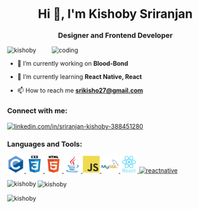 <h1 align="center">Hi 👋, I'm Kishoby Sriranjan</h1>
<h3 align="center">Designer and Frontend Developer</h3>
<img align="right" alt="coding" width="400" src="https://images.playground.com/83eec758c0b047008820b7219bb8bb97.jpeg">

<p align="left"> <img src="https://komarev.com/ghpvc/?username=kishoby&label=Profile%20views&color=0e75b6&style=flat" alt="kishoby" /> </p>

- 🔭 I’m currently working on **Blood-Bond**

- 🌱 I’m currently learning **React Native, React**

- 📫 How to reach me **srikisho27@gmail.com**

<h3 align="left">Connect with me:</h3>
<p align="left">
<a href="https://linkedin.com/in/linkedin.com/in/sriranjan-kishoby-388451280" target="blank"><img align="center" src="https://raw.githubusercontent.com/rahuldkjain/github-profile-readme-generator/master/src/images/icons/Social/linked-in-alt.svg" alt="linkedin.com/in/sriranjan-kishoby-388451280" height="30" width="40" /></a>
</p>

<h3 align="left">Languages and Tools:</h3>
<p align="left"> <a href="https://www.cprogramming.com/" target="_blank" rel="noreferrer"> <img src="https://raw.githubusercontent.com/devicons/devicon/master/icons/c/c-original.svg" alt="c" width="40" height="40"/> </a> <a href="https://www.w3schools.com/css/" target="_blank" rel="noreferrer"> <img src="https://raw.githubusercontent.com/devicons/devicon/master/icons/css3/css3-original-wordmark.svg" alt="css3" width="40" height="40"/> </a> <a href="https://www.w3.org/html/" target="_blank" rel="noreferrer"> <img src="https://raw.githubusercontent.com/devicons/devicon/master/icons/html5/html5-original-wordmark.svg" alt="html5" width="40" height="40"/> </a> <a href="https://www.java.com" target="_blank" rel="noreferrer"> <img src="https://raw.githubusercontent.com/devicons/devicon/master/icons/java/java-original.svg" alt="java" width="40" height="40"/> </a> <a href="https://developer.mozilla.org/en-US/docs/Web/JavaScript" target="_blank" rel="noreferrer"> <img src="https://raw.githubusercontent.com/devicons/devicon/master/icons/javascript/javascript-original.svg" alt="javascript" width="40" height="40"/> </a> <a href="https://www.mysql.com/" target="_blank" rel="noreferrer"> <img src="https://raw.githubusercontent.com/devicons/devicon/master/icons/mysql/mysql-original-wordmark.svg" alt="mysql" width="40" height="40"/> </a> <a href="https://reactjs.org/" target="_blank" rel="noreferrer"> <img src="https://raw.githubusercontent.com/devicons/devicon/master/icons/react/react-original-wordmark.svg" alt="react" width="40" height="40"/> </a> <a href="https://reactnative.dev/" target="_blank" rel="noreferrer"> <img src="https://reactnative.dev/img/header_logo.svg" alt="reactnative" width="40" height="40"/> </a> </p>

<p><img align="left" src="https://github-readme-stats.vercel.app/api/top-langs?username=kishoby&show_icons=true&locale=en&layout=compact" alt="kishoby" /></p>

<p>&nbsp;<img align="center" src="https://github-readme-stats.vercel.app/api?username=kishoby&show_icons=true&locale=en" alt="kishoby" /></p>

<p><img align="center" src="https://github-readme-streak-stats.herokuapp.com/?user=kishoby&" alt="kishoby" /></p>




